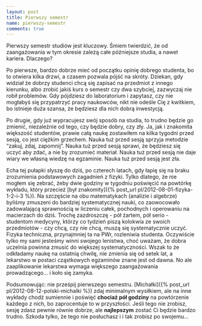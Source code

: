 ```yaml
---
layout: post
title: Pierwszy semestr
name: pierwszy-semestr
comments: true
---
```


Pierwszy semestr studiów jest kluczowy. Śmiem twierdzić, że od zaangażowania w tym okresie zależą całe późniejsze studia, a nawet kariera. Dlaczego?

Po pierwsze, bardzo dobrze mieć od początku opinię dobrego studenta, bo to otwiera kilka drzwi, a czasem pozwala pójść na skróty. Dziekan, gdy widział że dobrzy studenci chcą się zapisać na przedmiot z innego kierunku, albo zrobić jakiś kurs o semestr czy dwa szybciej, zazwyczaj nie robił problemów. Gdy pójdziesz do laboratorium i zapytasz, czy nie mogłabyś się przypatrzyć pracy naukowców, nikt nie odeśle Cię z kwitkiem, bo istnieje duża szansa, że będziesz dla nich dobrą inwestycją.

Po drugie, gdy już wypracujesz swój sposób na studia, to trudno będzie go zmienić, niezależnie od tego, czy będzie dobry, czy zły. Ja, jak i znakomita większość studentów, prawie całą naukę zostawiłem na kilka tygodni przed sesją, co jest ciężkim grzechem. Nauka tuż przed sesją sprzyja metodzie “zakuj, zdaj, zapomnij”. Nauka tuż przed sesją sprawi, że będziesz się uczyć aby zdać, a nie by zrozumieć materiał. Nauka tuż przed sesją nie daje wiary we własną wiedzę na egzaminie. Nauka tuż przed sesją jest zła.

Echa tej pułapki słyszę do dziś, po czterech latach, gdy łapię się na braku zrozumienia podstawowych zagadnień z fizyki. Tylko dlatego, że nie mogłem się zebrać, żeby dwie godziny w tygodniu poświęcić na powtórkę wykładu, który przecież [był znakomity]({% post_url pl/2012-08-01-fizyka-1-2-i-3 %}). Na szczęście na obu matematykach (analizie i algebrze) byliśmy zmuszeni do bardziej systematycznej nauki, co zaowocowało zadowalającą sprawnością w liczeniu całek, pochodnych i operowaniu na macierzach do dziś. Trochę zazdroszczę - pół żartem, pół serio - studentom medycyny, którzy co tydzień piszą kolokwia ze swoich przedmiotów - czy chcą, czy nie chcą, muszą się systematycznie uczyć. Fizyka techniczna, przynajmniej ta na PWr, rozleniwia studenta. Oczywiście tylko my sami jesteśmy winni swojego lenistwa, choć uważam, że dobra uczelnia powinna zmusić do większej systematyczności. Wszak to że odkładamy naukę na ostatnią chwilę, nie zmienia się od setek lat, a lekarstwo w postaci cząstkowych egzaminów znane jest od dawna. No ale zaaplikowanie lekarstwa wymaga większego zaangażowania prowadzącego... i koło się zamyka.

Podsumowując: nie prześpij pierwszego semestru. [Michałki]({% post_url pl/2012-08-12-polski-michalki %}) zdaj minimalnym wysiłkiem, ale na inne wykłady chodź sumiennie i poświęć <strong>chociaż pół godziny</strong> na powtórzenie każdego z nich, bo zaprocentuje to w przyszłości. Jeśli tego nie zrobisz, sesję zdasz pewnie równie dobrze, ale **najlepszym** zostać Ci będzie bardzo trudno. Szkoda tylko, że tego nie posłuchasz i i tak zrobisz po swojemu...